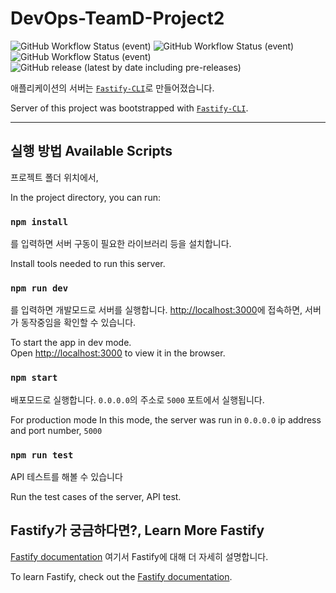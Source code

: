 # DevOps-TeamD-Project2


![GitHub Workflow Status (event)](https://github.com/cs-devops-bootcamp/devops-01-P2-TeamD/actions/workflows/API_Test.yml/badge.svg?event=push) ![GitHub Workflow Status (event)](https://github.com/cs-devops-bootcamp/devops-01-P2-TeamD/actions/workflows/ci-to-ecr.yml/badge.svg?event=push) ![GitHub Workflow Status (event)](https://github.com/cs-devops-bootcamp/devops-01-P2-TeamD/actions/workflows/release.yml/badge.svg?event=release) ![GitHub release (latest by date including pre-releases)](https://img.shields.io/github/v/release/cs-devops-bootcamp/devops-01-P2-TeamD?include_prereleases)

애플리케이션의 서버는 [`Fastify-CLI`](https://www.npmjs.com/package/fastify-cli)로  만들어졌습니다.
  
Server of this project was bootstrapped with [`Fastify-CLI`](https://www.npmjs.com/package/fastify-cli).

-------------------------------

## 실행 방법 Available Scripts


프로젝트 폴더 위치에서,

In the project directory, you can run:

### `npm install`

를 입력하면 서버 구동이 필요한 라이브러리 등을 설치합니다.

Install tools needed to run this server.

### `npm run dev`

를 입력하면 개발모드로 서버를 실행합니다.
[http://localhost:3000](http://localhost:3000)에 접속하면,
서버가 동작중임을 확인할 수 있습니다.

To start the app in dev mode.\
Open [http://localhost:3000](http://localhost:3000) to view it in the browser.


### `npm start`

배포모드로 실행합니다.
`0.0.0.0`의 주소로 `5000` 포트에서 실행됩니다.

For production mode
In this mode, the server was run in `0.0.0.0` ip address and port number, `5000`

### `npm run test`

API 테스트를 해볼 수 있습니다

Run the test cases of the server, API test.

## Fastify가 궁금하다면?, Learn More Fastify

[Fastify documentation](https://www.fastify.io/docs/latest/)
여기서 Fastify에 대해 더 자세히 설명합니다.

To learn Fastify, check out the [Fastify documentation](https://www.fastify.io/docs/latest/).
